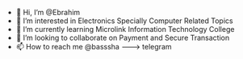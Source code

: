 - 👋 Hi, I’m @Ebrahim
- 👀 I’m interested in Electronics Specially Computer Related Topics
- 🌱 I’m currently learning Microlink Information Technology College
- 💞️ I’m looking to collaborate on Payment and Secure Transaction
- 📫 How to reach me @basssha ---> telegram

<!---
bassha6/bassha6 is a ✨ special ✨ repository because its `README.md` (this file) appears on your GitHub profile.
You can click the Preview link to take a look at your changes.
--->

